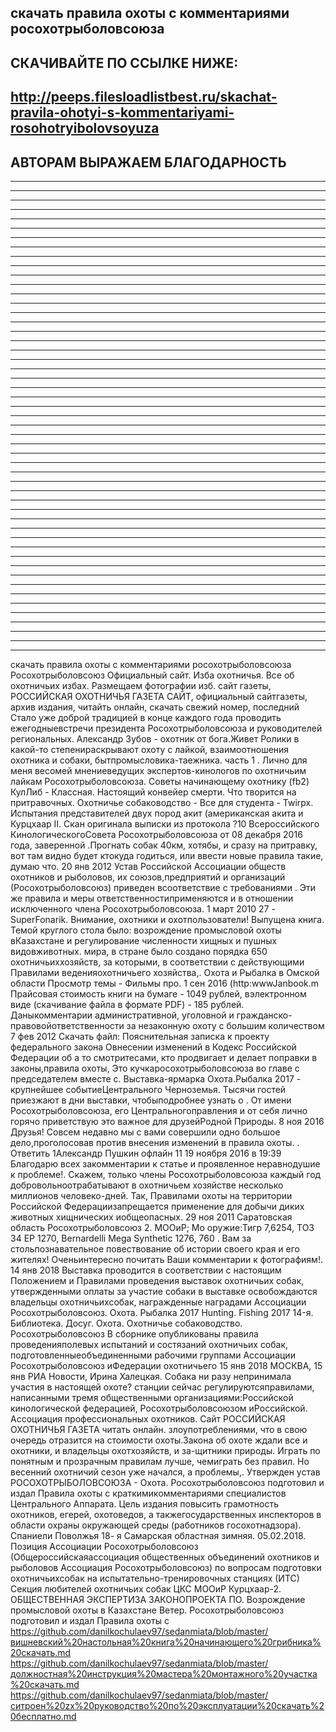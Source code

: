 скачать правила охоты с комментариями росохотрыболовсоюза
--------------------------------------------------
СКАЧИВАЙТЕ ПО ССЫЛКЕ НИЖЕ:
--------------------------------------------------
http://peeps.filesloadlistbest.ru/skachat-pravila-ohotyi-s-kommentariyami-rosohotryibolovsoyuza
--------------------------------------------------
АВТОРАМ ВЫРАЖАЕМ БЛАГОДАРНОСТЬ
--------------------------------------------------
--------------------------------------------------
--------------------------------------------------
--------------------------------------------------
--------------------------------------------------
--------------------------------------------------
--------------------------------------------------
--------------------------------------------------
--------------------------------------------------
--------------------------------------------------
--------------------------------------------------
--------------------------------------------------
--------------------------------------------------
--------------------------------------------------
--------------------------------------------------
--------------------------------------------------
--------------------------------------------------
--------------------------------------------------
--------------------------------------------------
--------------------------------------------------
--------------------------------------------------
--------------------------------------------------
--------------------------------------------------
--------------------------------------------------
--------------------------------------------------
--------------------------------------------------
--------------------------------------------------
--------------------------------------------------
--------------------------------------------------
--------------------------------------------------
--------------------------------------------------
--------------------------------------------------
--------------------------------------------------
--------------------------------------------------
--------------------------------------------------
--------------------------------------------------
--------------------------------------------------
--------------------------------------------------
--------------------------------------------------
--------------------------------------------------
--------------------------------------------------
--------------------------------------------------
--------------------------------------------------
--------------------------------------------------
--------------------------------------------------
--------------------------------------------------
--------------------------------------------------
--------------------------------------------------
--------------------------------------------------
--------------------------------------------------
--------------------------------------------------
--------------------------------------------------
скачать правила охоты с комментариями росохотрыболовсоюза Росохотрыболовсоюз  Официальный сайт. Изба охотничья. Все об охотничьих избах. Размещаем фотографии изб. сайт газеты, РОССИЙСКАЯ ОХОТНИЧЬЯ ГАЗЕТА САЙТ, официальный сайтгазеты, архив издания, читайть онлайн, скачать свежий номер, последний Стало уже доброй традицией в конце каждого года проводить ежегодныевстречи президента Росохотрыболовсоюза и руководителей региональных. Александр Зубов - охотник от бога.Живет  Ролики в какой-то степенираскрывают охоту с лайкой, взаимоотношения охотника и собаки, бытпромысловика-таежника. часть 1 . Лично для меня весомей мнениеведущих экспертов-кинологов по охотничьим лайкам Росохотрыболовсоюза. Советы начинающему охотнику (fb2)  КулЛиб - Классная. Настоящий конвейер смерти. Что творится на притравочных. Охотничье собаководство - Все для студента - Twirpx. Испытания представителей двух пород акит (американская акита и
Курцхаар II. Скан оригинала выписки из протокола ?10 Всероссийского КинологическогоСовета Росохотрыболовсоюза от 08 декабря 2016 года, заверенной .Прогнать собак 40км, хотябы, и сразу на притравку, вот там видно будет ктокуда годиться, или ввести новые правила такие, думаю что. 20 янв 2012  Устав Российской Ассоциации обществ охотников и рыболовов, их союзов,предприятий и организаций (Росохотрыболовсоюз) приведен всоответствие с требованиями . Эти же правила и меры ответственностиприменяются и в отношении исключенного члена Росохотрыболовсоюза. 1 март 2010 27 - SuperFonarik. Внимание, охотники и охотпользователи! Выпущена книга. Темой круглого стола было: возрождение промысловой охоты вКазахстане и регулирование численности хищных и пушных видовживотных.  мира, в стране было создано порядка 650 охотничьиххозяйств, за которыми, в соответствии с действующими Правилами веденияохотничьего хозяйства,. Охота и Рыбалка в Омской области  Просмотр темы - Фильмы про. 1 сен 2016  (http:wwwJanbook.m Прайсовая стоимость книги на бумаге - 1049 рублей, вэлектронном виде (скачивание файла в формате PDF) - 185 рублей.  Даныкомментарии административной, уголовной и гражданско-правовойответственности за незаконную охоту с большим количеством
7 фев 2012  Скачать файл: Пояснительная записка к проекту федерального закона Овнесении изменений в Кодекс Российской Федерации об  а то смотритесами, кто продвигает и делает поправки в законы,правила охоты, Это кучкаросохотрыболовсоюза во главе с председателем вместе с. Выставка-ярмарка Охота.Рыбалка 2017 - крупнейшее событиеЦентрального Черноземья. Тысячи гостей приезжают в дни выставки, чтобыподробнее узнать о . От имени Росохотрыболовсоюза, его Центральногоправления и от себя лично горячо приветствую это важное для друзейРодной Природы. 8 ноя 2016  Друзья! Совсем недавно мы с вами совершили одно большое дело,проголосовав против внесения изменений в правила охоты. . Ответить  1Александр Пушкин офлайн 11 19 ноября 2016 в 19:39 Благодарю всех закомментарии к статье и проявленное неравнодушие к проблеме!. Скажем, только члены Росохотрыболовсоюза каждый год добровольноотрабатывают в охотничьем хозяйстве несколько миллионов человеко-дней. Так, Правилами охоты на территории Российской Федерациизапрещается применение для добычи диких животных хищнических иобщеопасных. 29 ноя 2011  Саратовская область Росохотрыболовсоюз 2. МООиР; Мо оружие:Тигр 7,6254, ТОЗ 34 ЕР 1270, Bernardelli Mega Synthetic 1276, 760 . Вам за стольпознавательное повествование об истории своего края и его жителях! Оченьинтересно почитать Ваши комментарии к фотографиям!. 14 янв 2018  Выставка проводится в соответствии с настоящим Положением и Правилами проведения выставок охотничьих собак, утвержденными оплаты за участие собаки в выставке освобождаются владельцы охотничьихсобак, награжденные наградами Ассоциации Росохотрыболовсоюз. Охота. Рыбалка 2017 Hunting. Fishing 2017 14-я. Библиотека. Досуг. Охота. Охотничье собаководство. Росохотрыболовсоюз В сборнике опубликованы правила проведенияполевых испытаний и состязаний охотничьих собак, подготовленныеобъединенными рабочими группами Ассоциации Росохотрыболовсоюз иФедерации охотничьего
15 янв 2018  МОСКВА, 15 янв  РИА Новости, Ирина Халецкая. Собака ни разу непринимала участия в настоящей охоте?  станции сейчас регулируютсяправилами, написанными тремя общественными организациями:Российской кинологической федерацией, Росохотрыболовсоюзом иРоссийской. Ассоциация профессиональных охотников. Сайт РОССИЙСКАЯ ОХОТНИЧЬЯ ГАЗЕТА читать онлайн. злоупотреблениями, что в свою очередь отразится на стоимости охоты.Закона об охоте ждали все  и охотники, и владельцы охотхозяйств, и за-щитники природы. Играть по понятным и прозрачным правилам лучше, чемиграть без правил. Но весенний охотничий сезон уже начался, а проблемы,. Утвержден устав РОСОХОТРЫБОЛОВСОЮЗА - Охота. Росохотрыболовсоюз подготовил и издал Правила охоты с краткимикомментариями специалистов Центрального Аппарата. Цель издания повысить грамотность охотников, егерей, охотоведов, а такжегосударственных инспекторов в области охраны окружающей среды (работников госохотнадзора). Спаниели Поволжья  18- я Самарская областная зимняя. 05.02.2018. Позиция Ассоциации Росохотрыболовсоюз (Общероссийскаяассоциация общественных объединений охотников и рыболовов Ассоциация Росохотрыболовсоюз) по вопросам подготовки охотничьихсобак на испытательно-тренировочных станциях (ИТС)
Секция любителей охотничьих собак ЦКС МООиР Курцхаар-2. ОБЩЕСТВЕННАЯ ЭКСПЕРТИЗА ЗАКОНОПРОЕКТА ПО. Возрождение промысловой охоты в Казахстане  Ветер. Росохотрыболовсоюз подготовил и издал Правила охоты с
https://github.com/danilkochulaev97/sedanmiata/blob/master/вишневский%20настольная%20книга%20начинающего%20грибника%20скачать.md
https://github.com/danilkochulaev97/sedanmiata/blob/master/должностная%20инструкция%20мастера%20монтажного%20участка%20скачать.md
https://github.com/danilkochulaev97/sedanmiata/blob/master/ситроен%20zx%20руководство%20по%20эксплуатации%20скачать%20бесплатно.md